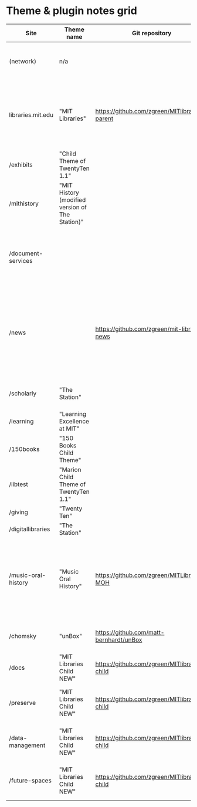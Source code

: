 # Theme & plugin notes grid

| Site                | Theme name                                      | Git repository                                | Plugins in use                                                                                                                                                                                                                                          | Other notes                                                                                                              |
|---------------------|-------------------------------------------------|-----------------------------------------------|---------------------------------------------------------------------------------------------------------------------------------------------------------------------------------------------------------------------------------------------------------|--------------------------------------------------------------------------------------------------------------------------|
| (network)           | n/a                                             |                                               | EmbedIt Pro by SuperThemes,JSON REST API,Media Library Assistant,W3 Total Cache                                                                                                                                                                         | JSON REST API is slated to be merged into WP core ~v4.1.                                                                 |
| libraries.mit.edu   | "MIT Libraries"                                 | https://github.com/zgreen/MITlibraries-parent | Advanced Custom Fields,Advanced Custom Fields: Location Field,Black Studio TinyMCE Widget,CMS Tree Page View,Custom Post Type UI,Google Analyticator,Page Links To,Post Snippets,Redirection,TinyMCE Advanced,Widget Context,Widget CSS Classes         |                                                                                                                          |
| /exhibits           | "Child Theme of TwentyTen 1.1"                  |                                               | Custom Sidebars,Google Analyticator,SlidePress,WordPress Importer,WP-Table Reloaded                                                                                                                                                                     |                                                                                                                          |
| /mithistory         | "MIT History (modified version of The Station)" |                                               | Google Analyticator,WordPress Importer                                                                                                                                                                                                                  | Theme no longer support by WooThemes.                                                                                    |
| /document-services  |                                                 |                                               |                                                                                                                                                                                                                                                         | Dummy site. Should probably redirect to /docs?Search engines discouraged.                                                |
| /news               |                                                 | https://github.com/zgreen/mit-libraries-news  | AddThis Social Bookmarking Widget,Advanced Custom Fields,Akismet,AntiVirus,Google Analyticator,Slug Trimmer,WordPress Importer,WPtouch Mobile Plugin                                                                                                    | functions.php modified to allow ACF fields in WP JSON REST API output.This repo is for the new theme (not yet launched). |
| /scholarly          | "The Station"                                   |                                               | Google Analyticator,SlidePress,WordPress Importer,WordPress Reports,WP-Table Reloaded                                                                                                                                                                   |                                                                                                                          |
| /learning           | "Learning Excellence at MIT"                    |                                               | Improved Include Page,Members,WP sIFR                                                                                                                                                                                                                   |                                                                                                                          |
| /150books           | "150 Books Child Theme"                         |                                               | Google Analyticator,WordPress Importer                                                                                                                                                                                                                  |                                                                                                                          |
| /libtest            | "Marion Child Theme of TwentyTen 1.1"           |                                               | SlidePress                                                                                                                                                                                                                                              | Dummy site. Should be activated.                                                                                         |
| /giving             | "Twenty Ten"                                    |                                               |                                                                                                                                                                                                                                                         |                                                                                                                          |
| /digitallibraries   | "The Station"                                   |                                               |                                                                                                                                                                                                                                                         |                                                                                                                          |
| /music-oral-history | "Music Oral History"                            | https://github.com/zgreen/MITLibraries-MOH    | Black Studio TinyMCE Widget,CMS Tree Page View,CPT-onomies: Using Custom Post Types as Taxonomies,Google Analyticator,Page Links To,TablePress,TinyMCE Advanced,Types - Complete Solution for Custom Fields and Types,Widget Context,Widget CSS Classes | Child theme of MIT Libraries.                                                                                            |
| /chomsky            | "unBox"                                         | https://github.com/matt-bernhardt/unBox       | AddThis Social Bookmarking Widget,Advanced Custom Fields,Google Analyticator,Gravity Forms,WordPress Importer                                                                                                                                           |                                                                                                                          |
| /docs               | "MIT Libraries Child NEW"                       | https://github.com/zgreen/MITlibraries-child  | Advanced Custom Fields,Black Studio TinyMCE Widget,Post Snippets,Unfiltered MU,Widget Context,WordPress Importer                                                                                                                                        | Child theme of MIT Libraries.                                                                                            |
| /preserve           | "MIT Libraries Child NEW"                       | https://github.com/zgreen/MITlibraries-child  | Advanced Custom Fields,Black Studio TinyMCE Widget,CMS Tree Page View,Page Links To,Post Snippets,Widget Context,Widget CSS Classes,WordPress Importer                                                                                                  | Child theme of MIT Libraries.                                                                                            |
| /data-management    | "MIT Libraries Child NEW"                       | https://github.com/zgreen/MITlibraries-child  | Advanced Custom Fields,Black Studio TinyMCE Widget,CMS Tree Page View,Post Snippets,TinyMCE Advanced,Widget Context,Widget CSS Classes,WordPress Importer                                                                                               | Child theme of MIT Libraries.                                                                                            |
| /future-spaces      | "MIT Libraries Child NEW"                       | https://github.com/zgreen/MITlibraries-child  | Advanced Custom Fields,Black Studio TinyMCE Widget,CMS Tree Page View,Page Links To,Post Snippets,Widget CSS Classes,WordPress Importer                                                                                                                 | Child theme of MIT Libraries.                                                                                            |